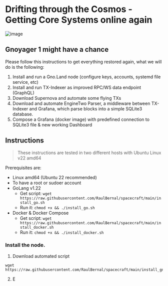 # Drifting through the Cosmos - Getting Core Systems online again
![image](https://github.com/RaulBernal/spacecraft/assets/3751926/1376f1b9-299b-4f73-a1c7-e7eb29652574)


## Gnoyager 1 might have a chance

Please follow this instructions to get everything restored again, what we will do is the following:
1. Install and run a Gno.Land node (configure keys, accounts, systemd file service, etc)
2. Install and run TX-Indexer as improved RPC/WS data endpoint (GraphQL)
3. Download Supernova and automate some flying TXs
4. Download and automate EngineTwo Parser, a middleware between TX-Indexer and Grafana, which parse blocks into a simple SQLite3 database.
5. Compose a Grafana (docker image) with predefined connection to SQLite3 file & new working Dashboard

## Instructions
> These instructions are tested in two different hosts with Ubuntu Linux v22 amd64

Prerequisites are:
- Linux amd64 (Ubuntu 22 recommended)
- To have a root or sudoer account
- GoLang v1.22
  - Get script: `wget https://raw.githubusercontent.com/RaulBernal/spacecraft/main/install_go.sh`
  - Run it: `chmod +x && ./install_go.sh`
- Docker & Docker Compose
  - Get script: `wget https://raw.githubusercontent.com/RaulBernal/spacecraft/main/install_docker.sh`
  - Run it: `chmod +x && ./install_docker.sh`

### Install the node.
1. Download automated script
```
wget https://raw.githubusercontent.com/RaulBernal/spacecraft/main/install_gnoland.sh
```
2. E 

